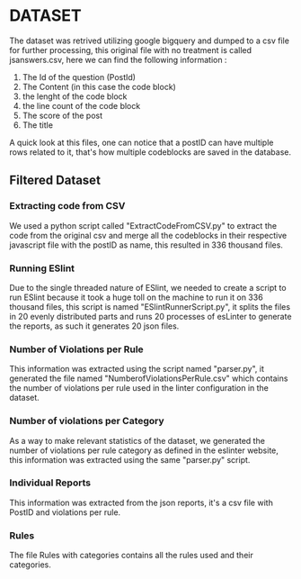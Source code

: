 # DATASET
The dataset was retrived utilizing google bigquery and dumped to a csv
file for further processing, this original file with no treatment is called jsanswers.csv, here we can find the following information :
1. The Id of the question (PostId)
2. The Content (in this case the code block)
3. the lenght of the code block
4. the line count of the code block
5. The score of the post
6. The title

A quick look at this files, one can notice that a postID can have multiple rows related to it, that's how multiple codeblocks are saved in the database.

## Filtered Dataset

### Extracting code from CSV
We used a python script called "ExtractCodeFromCSV.py" to extract the code from the original csv and merge all the codeblocks in their respective javascript file with the postID as name, this resulted in 336 thousand files.

### Running ESlint
Due to the single threaded nature of ESlint, we needed to create a script to run ESlint because it took a huge toll on the machine to run it on 336 thousand files, this script is named "ESlintRunnerScript.py", it splits the files in 20 evenly distributed parts and runs 20 processes of esLinter to generate the reports, as such it generates 20 json files.

### Number of Violations per Rule
This information was extracted using the script named "parser.py", it generated the file named "NumberofViolationsPerRule.csv" which contains the number of violations per rule used in the linter configuration in the dataset.

### Number of violations per Category
As a way to make relevant statistics of the dataset, we generated the number of violations per rule category as defined in the eslinter website, this information was extracted using the same "parser.py" script.

### Individual Reports
This information was extracted from the json reports, it's a csv file with PostID and violations per rule. 

### Rules 
The file Rules with categories contains all the rules used and their categories.
